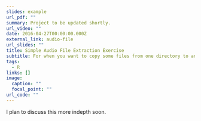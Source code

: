 ```yaml
---
slides: example
url_pdf: ""
summary: Project to be updated shortly.
url_video: ""
date: 2016-04-27T00:00:00.000Z
external_link: audio-file
url_slides: ""
title: Simple Audio File Extraction Exercise
subtitle: For when you want to copy some files from one directory to another
tags:
  - R
links: []
image:
  caption: ""
  focal_point: ""
url_code: ""
---
```

I plan to discuss this more indepth soon.